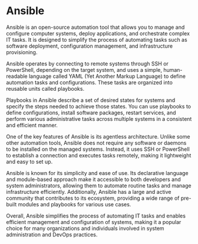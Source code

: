 

# Ansible
Ansible is an open-source automation tool that allows you to manage and configure computer systems, deploy applications, and orchestrate complex IT tasks. It is designed to simplify the process of automating tasks such as software deployment, configuration management, and infrastructure provisioning.

Ansible operates by connecting to remote systems through SSH or PowerShell, depending on the target system, and uses a simple, human-readable language called YAML (Yet Another Markup Language) to define automation tasks and configurations. These tasks are organized into reusable units called playbooks.

Playbooks in Ansible describe a set of desired states for systems and specify the steps needed to achieve those states. You can use playbooks to define configurations, install software packages, restart services, and perform various administrative tasks across multiple systems in a consistent and efficient manner.

One of the key features of Ansible is its agentless architecture. Unlike some other automation tools, Ansible does not require any software or daemons to be installed on the managed systems. Instead, it uses SSH or PowerShell to establish a connection and executes tasks remotely, making it lightweight and easy to set up.

Ansible is known for its simplicity and ease of use. Its declarative language and module-based approach make it accessible to both developers and system administrators, allowing them to automate routine tasks and manage infrastructure efficiently. Additionally, Ansible has a large and active community that contributes to its ecosystem, providing a wide range of pre-built modules and playbooks for various use cases.

Overall, Ansible simplifies the process of automating IT tasks and enables efficient management and configuration of systems, making it a popular choice for many organizations and individuals involved in system administration and DevOps practices.
